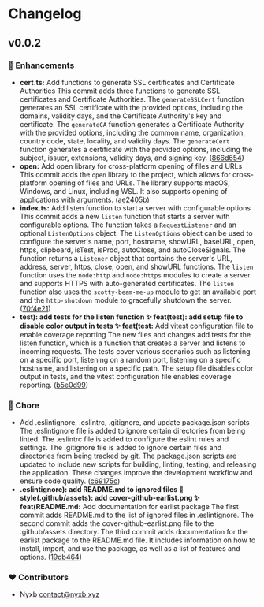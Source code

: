 # Changelog


## v0.0.2


### 🚀 Enhancements

  - **cert.ts:** Add functions to generate SSL certificates and Certificate Authorities This commit adds three functions to generate SSL certificates and Certificate Authorities. The `generateSSLCert` function generates an SSL certificate with the provided options, including the domains, validity days, and the Certificate Authority's key and certificate. The `generateCA` function generates a Certificate Authority with the provided options, including the common name, organization, country code, state, locality, and validity days. The `generateCert` function generates a certificate with the provided options, including the subject, issuer, extensions, validity days, and signing key. ([866d654](https://github.com/nyxblabs/earlist/commit/866d654))
  - **open:** Add open library for cross-platform opening of files and URLs This commit adds the `open` library to the project, which allows for cross-platform opening of files and URLs. The library supports macOS, Windows, and Linux, including WSL. It also supports opening of applications with arguments. ([ae2405b](https://github.com/nyxblabs/earlist/commit/ae2405b))
  - **index.ts:** Add listen function to start a server with configurable options This commit adds a new `listen` function that starts a server with configurable options. The function takes a `RequestListener` and an optional `ListenOptions` object. The `ListenOptions` object can be used to configure the server's name, port, hostname, showURL, baseURL, open, https, clipboard, isTest, isProd, autoClose, and autoCloseSignals. The function returns a `Listener` object that contains the server's URL, address, server, https, close, open, and showURL functions. The `listen` function uses the `node:http` and `node:https` modules to create a server and supports HTTPS with auto-generated certificates. The `listen` function also uses the `scotty-beam-me-up` module to get an available port and the `http-shutdown` module to gracefully shutdown the server. ([70f4e21](https://github.com/nyxblabs/earlist/commit/70f4e21))
  - **test): add tests for the listen function ✨ feat(test): add setup file to disable color output in tests ✨ feat(test:** Add vitest configuration file to enable coverage reporting The new files and changes add tests for the listen function, which is a function that creates a server and listens to incoming requests. The tests cover various scenarios such as listening on a specific port, listening on a random port, listening on a specific hostname, and listening on a specific path. The setup file disables color output in tests, and the vitest configuration file enables coverage reporting. ([b5e0d99](https://github.com/nyxblabs/earlist/commit/b5e0d99))

### 🏡 Chore

  - Add .eslintignore, .eslintrc, .gitignore, and update package.json scripts The .eslintignore file is added to ignore certain directories from being linted. The .eslintrc file is added to configure the eslint rules and settings. The .gitignore file is added to ignore certain files and directories from being tracked by git. The package.json scripts are updated to include new scripts for building, linting, testing, and releasing the application. These changes improve the development workflow and ensure code quality. ([c69175c](https://github.com/nyxblabs/earlist/commit/c69175c))
  - **.eslintignore): add README.md to ignored files 🎨 style(.github/assets): add cover-github-earlist.png ✨ feat(README.md:** Add documentation for earlist package The first commit adds README.md to the list of ignored files in .eslintignore. The second commit adds the cover-github-earlist.png file to the .github/assets directory. The third commit adds documentation for the earlist package to the README.md file. It includes information on how to install, import, and use the package, as well as a list of features and options. ([19db464](https://github.com/nyxblabs/earlist/commit/19db464))

### ❤️  Contributors

- Nyxb <contact@nyxb.xyz>

